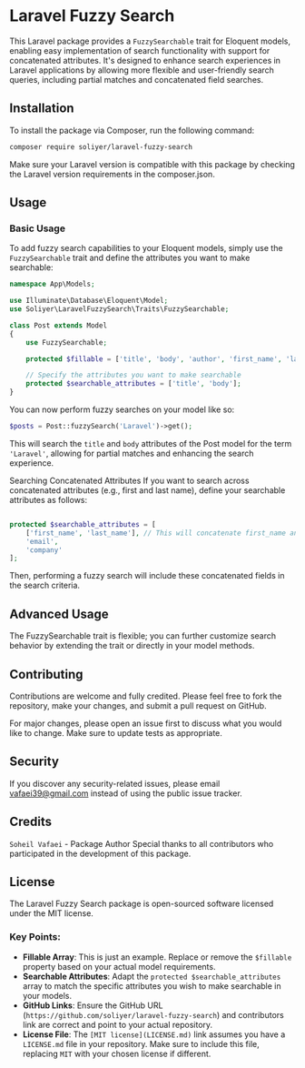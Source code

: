 # Laravel Fuzzy Search

This Laravel package provides a `FuzzySearchable` trait for Eloquent models, enabling easy implementation of search functionality with support for concatenated attributes. It's designed to enhance search experiences in Laravel applications by allowing more flexible and user-friendly search queries, including partial matches and concatenated field searches.

## Installation

To install the package via Composer, run the following command:

```bash
composer require soliyer/laravel-fuzzy-search
```
Make sure your Laravel version is compatible with this package by checking the Laravel version requirements in the composer.json.

## Usage

### Basic Usage

To add fuzzy search capabilities to your Eloquent models, simply use the `FuzzySearchable` trait and define the attributes you want to make searchable:

```php
namespace App\Models;

use Illuminate\Database\Eloquent\Model;
use Soliyer\LaravelFuzzySearch\Traits\FuzzySearchable;

class Post extends Model
{
    use FuzzySearchable;

    protected $fillable = ['title', 'body', 'author', 'first_name', 'last_name'];

    // Specify the attributes you want to make searchable
    protected $searchable_attributes = ['title', 'body'];
}
```

You can now perform fuzzy searches on your model like so:

```php
$posts = Post::fuzzySearch('Laravel')->get();
```

This will search the `title` and `body` attributes of the Post model for the term `'Laravel'`, allowing for partial matches and enhancing the search experience.

Searching Concatenated Attributes
If you want to search across concatenated attributes (e.g., first and last name), define your searchable attributes as follows:

```php

protected $searchable_attributes = [
    ['first_name', 'last_name'], // This will concatenate first_name and last_name with a space in between
    'email',
    'company'
];

```

Then, performing a fuzzy search will include these concatenated fields in the search criteria.

## Advanced Usage
The FuzzySearchable trait is flexible; you can further customize search behavior by extending the trait or directly in your model methods.

## Contributing
Contributions are welcome and fully credited. Please feel free to fork the repository, make your changes, and submit a pull request on GitHub.

For major changes, please open an issue first to discuss what you would like to change. Make sure to update tests as appropriate.

## Security
If you discover any security-related issues, please email vafaei39@gmail.com instead of using the public issue tracker.

## Credits
`Soheil Vafaei` - Package Author
Special thanks to all contributors who participated in the development of this package.

## License
The Laravel Fuzzy Search package is open-sourced software licensed under the MIT license.


### Key Points:

- **Fillable Array**: This is just an example. Replace or remove the `$fillable` property based on your actual model requirements.
- **Searchable Attributes**: Adapt the `protected $searchable_attributes` array to match the specific attributes you wish to make searchable in your models.
- **GitHub Links**: Ensure the GitHub URL (`https://github.com/soliyer/laravel-fuzzy-search`) and contributors link are correct and point to your actual repository.
- **License File**: The `[MIT license](LICENSE.md)` link assumes you have a `LICENSE.md` file in your repository. Make sure to include this file, replacing `MIT` with your chosen license if different.


